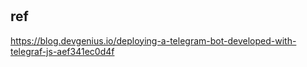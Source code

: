 # 

## ref

https://blog.devgenius.io/deploying-a-telegram-bot-developed-with-telegraf-js-aef341ec0d4f